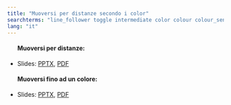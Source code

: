```yaml
---
title: "Muoversi per distanze secondo i color"
searchterms: "line_follower toggle intermediate color colour colour_sensor sensors follower linefollower tracker line_traker my_blocks sensor_block color_line_follower_with_my_blocks"
lang: "it"
---
```

 <ul>
 <h4>Muoversi per distanze:</h4>
 <li class="ng-binding">
 Slides:
 <a href="translations/it/intermediate/Muoversi per distanze secondo i color.pptx">PPTX</a>,
 <a href="translations/it/intermediate/Muoversi per distanze secondo i color.pdf">PDF</a>
 </li>
 <h4>Muoversi fino ad un colore:</h4>
 <li class="ng-binding">Slides:
 <a href="translations/it/intermediate/Muoversi fino ad un colore.pptx">PPTX</a>,
 <a href="translations/it/intermediate/Muoversi fino ad un colore.pdf">PDF</a>
 </li>
 </ul>
